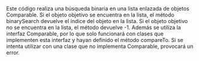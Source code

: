 Este código realiza una búsqueda binaria en una lista enlazada de objetos Comparable. Si el objeto objetivo se encuentra en la lista, el método binarySearch devuelve el índice del objeto en la lista. Si el objeto objetivo no se encuentra en la lista, el método devuelve -1.
Además se utiliza la interfaz Comparable, por lo que solo funcionará con clases que implementen esta interfaz y hayan definido el método compareTo. Si se intenta utilizar con una clase que no implementa Comparable, provocará un error.
